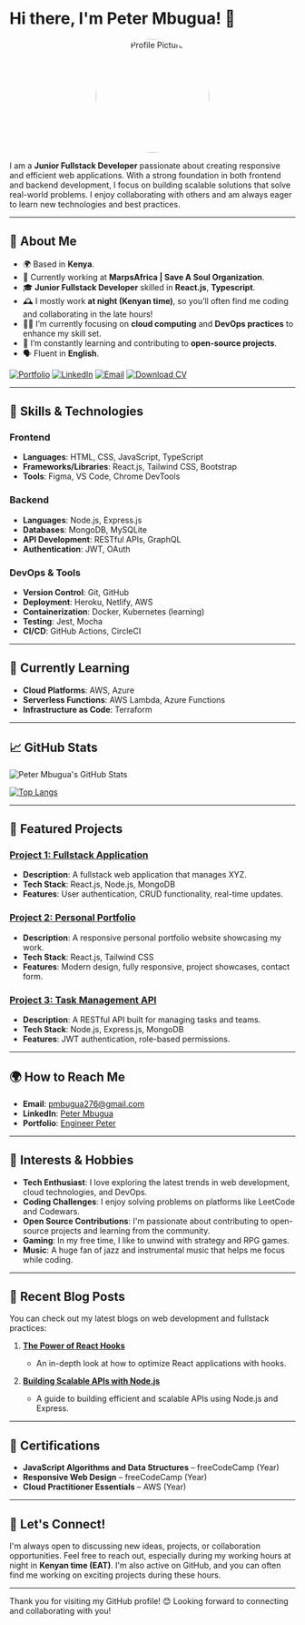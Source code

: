 # Hi there, I'm Peter Mbugua! 👋

<div align="center">
  <img src="https://p-mbugua.github.io/Official-_Portfolio/peter.png" alt="Profile Picture" width="200" height="200" style="border-radius:50%;"/>
</div>

I am a **Junior Fullstack Developer** passionate about creating responsive and efficient web applications. With a strong foundation in both frontend and backend development, I focus on building scalable solutions that solve real-world problems. I enjoy collaborating with others and am always eager to learn new technologies and best practices.

---

## 🚀 About Me
- 🌍 Based in **Kenya**.
- 💼 Currently working at **MarpsAfrica | Save A Soul Organization**.
- 🎓 **Junior Fullstack Developer** skilled in **React.js**, **Typescript**.
- 🕰️ I mostly work **at night (Kenyan time)**, so you’ll often find me coding and collaborating in the late hours!
- 🧑‍💻 I’m currently focusing on **cloud computing** and **DevOps practices** to enhance my skill set.
- 🌱 I’m constantly learning and contributing to **open-source projects**.
- 🗣️ Fluent in **English**.

[![Portfolio](https://img.shields.io/badge/-Portfolio-blue?style=for-the-badge&logo=google-chrome&logoColor=white)](https://developerp.netlify.app/)
[![LinkedIn](https://img.shields.io/badge/-LinkedIn-blue?style=for-the-badge&logo=linkedin&logoColor=white)](https://www.linkedin.com/in/your-linkedin-profile/)
[![Email](https://img.shields.io/badge/-Email-blue?style=for-the-badge&logo=gmail&logoColor=white)](mailto:pmbugua276@gmail.com)
[![Download CV](https://img.shields.io/badge/-Download%20CV-brightgreen?style=for-the-badge&logo=google-drive&logoColor=white)](https://flowcv.com/resume/f62ua50tfk)

---

## 🔧 Skills & Technologies

### Frontend
- **Languages**: HTML, CSS, JavaScript, TypeScript
- **Frameworks/Libraries**: React.js, Tailwind CSS, Bootstrap
- **Tools**: Figma, VS Code, Chrome DevTools

### Backend
- **Languages**: Node.js, Express.js
- **Databases**: MongoDB, MySQLite
- **API Development**: RESTful APIs, GraphQL
- **Authentication**: JWT, OAuth

### DevOps & Tools
- **Version Control**: Git, GitHub
- **Deployment**: Heroku, Netlify, AWS
- **Containerization**: Docker, Kubernetes (learning)
- **Testing**: Jest, Mocha
- **CI/CD**: GitHub Actions, CircleCI

---

## 🧠 Currently Learning
- **Cloud Platforms**: AWS, Azure
- **Serverless Functions**: AWS Lambda, Azure Functions
- **Infrastructure as Code**: Terraform

---

## 📈 GitHub Stats
![Peter Mbugua's GitHub Stats](https://github-readme-stats.vercel.app/api?username=P-Mbugua&show_icons=true&theme=dark&count_private=true)

[![Top Langs](https://github-readme-stats.vercel.app/api/top-langs/?username=P-Mbugua&layout=compact&theme=dark)](https://github.com/P-Mbugua)

---

## 🌟 Featured Projects

### [Project 1: Fullstack Application](project-link)
   - **Description**: A fullstack web application that manages XYZ.
   - **Tech Stack**: React.js, Node.js, MongoDB
   - **Features**: User authentication, CRUD functionality, real-time updates.

### [Project 2: Personal Portfolio](project-link)
   - **Description**: A responsive personal portfolio website showcasing my work.
   - **Tech Stack**: React.js, Tailwind CSS
   - **Features**: Modern design, fully responsive, project showcases, contact form.

### [Project 3: Task Management API](project-link)
   - **Description**: A RESTful API built for managing tasks and teams.
   - **Tech Stack**: Node.js, Express.js, MongoDB
   - **Features**: JWT authentication, role-based permissions.

---

## 🌍 How to Reach Me
- **Email**: [pmbugua276@gmail.com](mailto:pmbugua276@gmail.com)
- **LinkedIn**: [Peter Mbugua](https://www.linkedin.com/in/peter-mbugua-a6351a262/)
- **Portfolio**: [Engineer Peter](https://developerp.netlify.app/)

---

## 🎯 Interests & Hobbies
- **Tech Enthusiast**: I love exploring the latest trends in web development, cloud technologies, and DevOps.
- **Coding Challenges**: I enjoy solving problems on platforms like LeetCode and Codewars.
- **Open Source Contributions**: I'm passionate about contributing to open-source projects and learning from the community.
- **Gaming**: In my free time, I like to unwind with strategy and RPG games.
- **Music**: A huge fan of jazz and instrumental music that helps me focus while coding.

---

## 📝 Recent Blog Posts
You can check out my latest blogs on web development and fullstack practices:

1. **[The Power of React Hooks](blog-link)**
   - An in-depth look at how to optimize React applications with hooks.
   
2. **[Building Scalable APIs with Node.js](blog-link)**
   - A guide to building efficient and scalable APIs using Node.js and Express.

---

## 📜 Certifications
- **JavaScript Algorithms and Data Structures** – freeCodeCamp (Year)
- **Responsive Web Design** – freeCodeCamp (Year)
- **Cloud Practitioner Essentials** – AWS (Year)

---

## 💬 Let's Connect!
I'm always open to discussing new ideas, projects, or collaboration opportunities. Feel free to reach out, especially during my working hours at night in **Kenyan time (EAT)**. I'm also active on GitHub, and you can often find me working on exciting projects during these hours.

---

Thank you for visiting my GitHub profile! 😊 Looking forward to connecting and collaborating with you!
